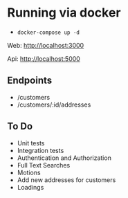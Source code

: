 # Running via docker

- `docker-compose up -d`

Web: [http://localhost:3000](http://localhost:3000)

Api: [http://localhost:5000](http://localhost:5000)

## Endpoints

- /customers
- /customers/:id/addresses

## To Do

- Unit tests
- Integration tests
- Authentication and Authorization
- Full Text Searches
- Motions
- Add new addresses for customers
- Loadings
